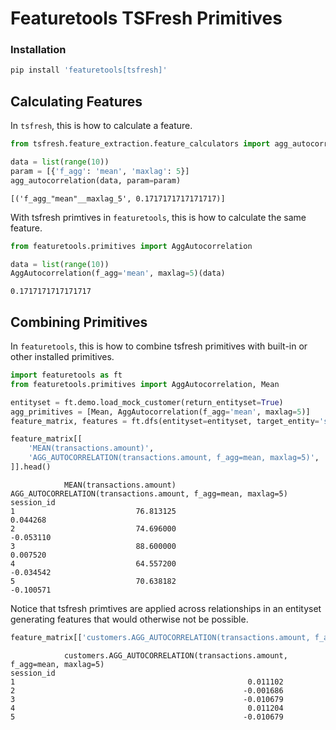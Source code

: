 # Featuretools TSFresh Primitives
### Installation
```python
pip install 'featuretools[tsfresh]'
```
## Calculating Features
In `tsfresh`, this is how to calculate a feature.
```python
from tsfresh.feature_extraction.feature_calculators import agg_autocorrelation

data = list(range(10))
param = [{'f_agg': 'mean', 'maxlag': 5}]
agg_autocorrelation(data, param=param)
```
```
[('f_agg_"mean"__maxlag_5', 0.1717171717171717)]
```
With tsfresh primtives in `featuretools`, this is how to calculate the same feature.
```python
from featuretools.primitives import AggAutocorrelation

data = list(range(10))
AggAutocorrelation(f_agg='mean', maxlag=5)(data)
```
```
0.1717171717171717
```
## Combining Primitives
In `featuretools`, this is how to combine tsfresh primitives with built-in or other installed primitives.
```python
import featuretools as ft
from featuretools.primitives import AggAutocorrelation, Mean

entityset = ft.demo.load_mock_customer(return_entityset=True)
agg_primitives = [Mean, AggAutocorrelation(f_agg='mean', maxlag=5)]
feature_matrix, features = ft.dfs(entityset=entityset, target_entity='sessions', agg_primitives=agg_primitives)

feature_matrix[[
    'MEAN(transactions.amount)',
    'AGG_AUTOCORRELATION(transactions.amount, f_agg=mean, maxlag=5)',
]].head()
```
```
            MEAN(transactions.amount)  AGG_AUTOCORRELATION(transactions.amount, f_agg=mean, maxlag=5)
session_id
1                           76.813125                                           0.044268
2                           74.696000                                          -0.053110
3                           88.600000                                           0.007520
4                           64.557200                                          -0.034542
5                           70.638182                                          -0.100571
```
Notice that tsfresh primtives are applied across relationships in an entityset generating features that would otherwise not be possible.

```python
feature_matrix[['customers.AGG_AUTOCORRELATION(transactions.amount, f_agg=mean, maxlag=5)']].head()
```
```
            customers.AGG_AUTOCORRELATION(transactions.amount, f_agg=mean, maxlag=5)
session_id
1                                                    0.011102
2                                                   -0.001686
3                                                   -0.010679
4                                                    0.011204
5                                                   -0.010679
```
